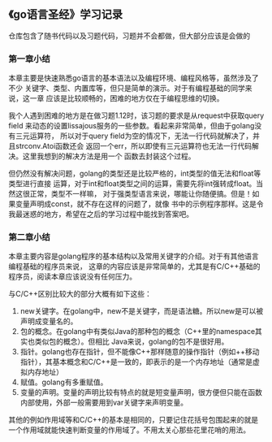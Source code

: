 ## 《go语言圣经》学习记录

仓库包含了随书代码以及习题代码，习题并不会都做，但大部分应该是会做的

### 第一章小结
本章主要是快速熟悉go语言的基本语法以及编程环境、编程风格等，虽然涉及了不少
关键字、类型、内置库等，但只是简单的演示。对于有编程基础的同学来说，这一章
应该是比较顺畅的，困难的地方仅在于编程思维的切换。

我个人遇到困难的地方是在做习题1.12时，该习题的要求是从request中获取query field
来动态的设置lissajous服务的一些参数。看起来非常简单，但由于golang没有三元运算符，
所以对于query field为空的情况下，无法一行代码就解决了，并且strconv.Atoi函数还会
返回一个err，所以即使有三元运算符也无法一行代码解决。这里我想到的解决方法是用一个
函数去封装这个过程。

但仍然没有解决问题，golang的类型还是比较严格的，int类型的值无法和float等类型进行直接
运算，对于int和float类型之间的运算，需要先将int强转成float。当然这很正常，类型不一样嘛，
对于强类型语言来说，哪能让你随便搞。但是！如果变量声明成const，就不存在这样的问题了，就像
书中的示例程序那样。这是令我最迷惑的地方，希望在之后的学习过程中能找到答案吧。

### 第二章小结
本章主要内容是golang程序的基本结构以及常用关键字的介绍。对于有其他语言编程基础的程序员来说，
这章的内容应该是非常简单的，尤其是有C/C++基础的程序员，阅读本章应该说没有任何压力。

与C/C++区别比较大的部分大概有如下这些：
1. new关键字。在golang中，new不是关键字，而是语法糖。所以new是可以被声明成变量名的。
2. 包的概念。在golang中有类似Java的那种包的概念（C++里的namespace其实也类似包的概念）。但相比
Java来说，golang的包不是很好用。
3. 指针。golang也存在指针，但不能像C++那样随意的操作指针（例如++移动指针），其基本概念和C/C++是一致的，即表示的是一个内存地址（通常是虚拟内存地址）
4. 赋值。golang有多重赋值。
5. 变量的声明。变量的声明比较有特点的就是短变量声明，很方便但只能在函数内部使用，外部一般需要用到var关键字来声明变量。

其他的例如作用域等和C/C++的基本是相同的，只要记住花括号包围起来的就是一个作用域就能快速判断变量的作用域了。不用太关心那些花里花哨的用法。
